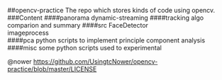 ##opencv-practice
  The repo which stores kinds of code using opencv.
###Content
####panorama
        dynamic-streaming
####tracking
        algo comparion and summary
####src
        FaceDetector           
        imageprocess           
####pca
        python scripts to implement principle component analysis
####misc
        some python scripts used to experimental

@nower https://github.com/UsingtcNower/opencv-practice/blob/master/LICENSE
